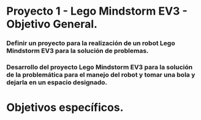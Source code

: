 # Proyecto 1 - Lego Mindstorm EV3 - Objetivo General.

### Definir un proyecto para la realización de un **robot Lego Mindstorm EV3** para la solución de problemas.

### Desarrollo del proyecto **Lego Mindstorm EV3** para la solución de la problemática para el manejo del robot y tomar una bola y dejarla en un espacio designado.

# Objetivos específicos.

